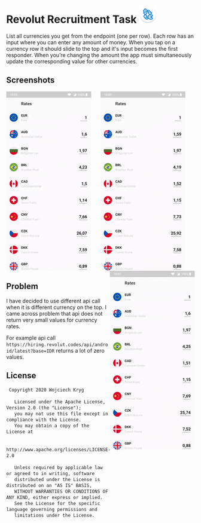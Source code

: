 # Revolut Recruitment Task ![](/app/src/main/res/mipmap-mdpi/ic_launcher.png)

List all currencies you get from the endpoint (one per row). Each row has an input where you can enter any amount of money. When you tap on a currency row it should slide to the top and it's input becomes the first responder. When you’re changing the amount the app must simultaneously update the corresponding value for other currencies.

## Screenshots
<p align="center">
 <img src="/screenshots/01.gif" alt="List of currencies" align="left">
 <img src="/screenshots/02.gif" alt="Change value of currency" align="center">
 <img src="/screenshots/03.gif" alt="Click multiple currencies" align="right">
</p>

## Problem
I have decided to use different api call when it is different currency on the top. I came across problem that api does not return very small values for currency rates.

For example api call `https://hiring.revolut.codes/api/android/latest?base=IDR` returns a lot of zero values.

## License
```
 Copyright 2020 Wojciech Kryg

   Licensed under the Apache License, Version 2.0 (the "License");
   you may not use this file except in compliance with the License.
   You may obtain a copy of the License at

       http://www.apache.org/licenses/LICENSE-2.0

   Unless required by applicable law or agreed to in writing, software
   distributed under the License is distributed on an "AS IS" BASIS,
   WITHOUT WARRANTIES OR CONDITIONS OF ANY KIND, either express or implied.
   See the License for the specific language governing permissions and
   limitations under the License.
```
